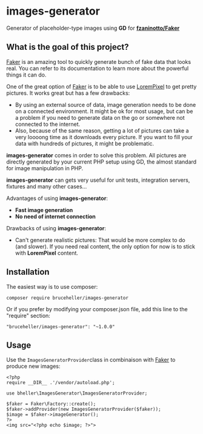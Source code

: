 # images-generator
Generator of placeholder-type images using **GD** for **[fzaninotto/Faker](https://github.com/fzaninotto/Faker)**

## What is the goal of this project?
[Faker](https://github.com/fzaninotto/Faker) is an amazing tool to quickly generate bunch of fake data that looks real. You can refer to its documentation to learn more about the powerful things it can do.

One of the great option of [Faker](https://github.com/fzaninotto/Faker) is to be able to use [LoremPixel](http://lorempixel.com/) to get pretty pictures. It works great but has a few drawbacks:

 - By using an external source of data, image generation needs to be done on a connected environment. It might be ok for most usage, but can be a problem if you need to generate data on the go or somewhere not connected to the internet.
 - Also, because of the same reason, getting a lot of pictures can take a very loooong time as it downloads every picture. If you want to fill your data with hundreds of pictures, it might be problematic.

**images-generator** comes in order to solve this problem. All pictures are directly generated by your current PHP setup using GD,  the almost standard for image manipulation in PHP.

**images-generator** can gets very useful for unit tests, integration servers, fixtures and many other cases...

Advantages of using **images-generator**:

 - **Fast image generation**
 - **No need of internet connection**

Drawbacks of using **images-generator**:

 - Can't generate realistic pictures: That would be more complex to do (and slower). If you need real content, the only option for now is to stick with **LoremPixel** content.

## Installation
The easiest way is to use composer:

    composer require bruceheller/images-generator

Or if you prefer by modifying your composer.json file, add this line to the "require" section:

    "bruceheller/images-generator": "~1.0.0"

## Usage
Use the `ImagesGeneratorProvider`class in combinaison with [Faker](https://github.com/fzaninotto/Faker) to produce new images:

    <?php
    require __DIR__ .'/vendor/autoload.php';
    
    use bheller\ImagesGenerator\ImagesGeneratorProvider;

    $faker = Faker\Factory::create();
    $faker->addProvider(new ImagesGeneratorProvider($faker));
    $image = $faker->imageGenerator();
    ?>
    <img src="<?php echo $image; ?>">
